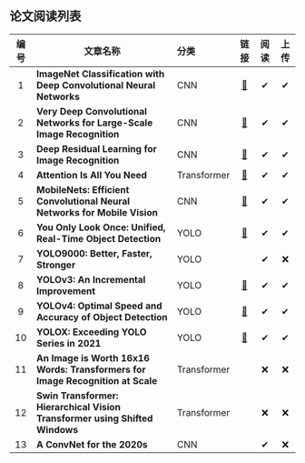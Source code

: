 ## 论文阅读列表

| 编号 | 文章名称                                                     | 分类        |                             链接                             | 阅读 | 上传 |
| :--: | ------------------------------------------------------------ | :---------- | :----------------------------------------------------------: | :--: | :--: |
|  1   | **ImageNet Classification with Deep Convolutional Neural Networks** | CNN         | [🎫](./CNN/ImageNet%20Classification%20with%20Deep%20Convolutional%20Neural%20Networks) |  ✔   |  ✔   |
|  2   | **Very Deep Convolutional Networks for Large-Scale Image Recognition** | CNN         | [🎫](./CNN/Very%20Deep%20Convolutional%20Networks%20for%20Large-Scale%20Image%20Recognition) |  ✔   |  ✔   |
|  3   | **Deep Residual Learning for Image Recognition**             | CNN         | [🎫](./CNN/Deep%20Residual%20Learning%20for%20Image%20Recognition) |  ✔   |  ✔   |
|  4   | **Attention Is All You Need**                                | Transformer |     [🎫](./Transformer/Attention%20Is%20All%20You%20Need)     |  ✔   |  ✔   |
|  5   | **MobileNets: Efficient Convolutional Neural Networks for Mobile Vision** | CNN         | [🎫](./CNN/MobileNets%20Efficient%20Convolutional%20Neural%20Networks%20for%20Mobile%20Vision) |  ✔   |  ✔   |
|  6   | **You Only Look Once: Unified, Real-Time Object Detection**  | YOLO        |                      [🎫](./YOLO/YOLOv1)                      |  ✔   |  ✔   |
|  7   | **YOLO9000: Better, Faster, Stronger**                       | YOLO        |                                                              |  ✔   |  ❌   |
|  8   | **YOLOv3: An Incremental Improvement**                       | YOLO        |                      [🎫](./YOLO/YOLOv3)                      |  ✔   |  ✔   |
|  9   | **YOLOv4: Optimal Speed and Accuracy of Object Detection**   | YOLO        |                      [🎫](./YOLO/YOLOv4)                      |  ✔   |  ✔   |
|  10  | **YOLOX: Exceeding YOLO Series in 2021**                     | YOLO        |                      [🎫](./YOLO/YOLOX)                       |  ✔   |  ✔   |
|  11  | **An Image is Worth 16x16 Words: Transformers for Image Recognition at Scale** | Transformer |                                                              |  ❌   |  ❌   |
|  12  | **Swin Transformer: Hierarchical Vision Transformer using Shifted Windows** | Transformer |                                                              |  ❌   |  ❌   |
|  13  | **A ConvNet for the 2020s**                                  | CNN         |                                                              |  ✔   |  ❌   |



